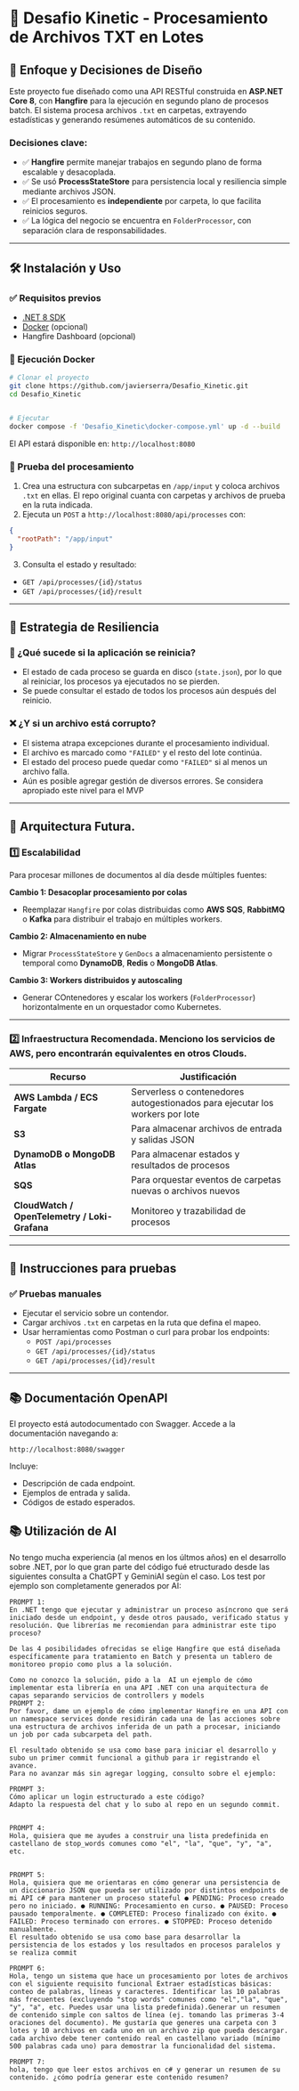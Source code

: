 # 📁 Desafio Kinetic - Procesamiento de Archivos TXT en Lotes

## 📌 Enfoque y Decisiones de Diseño

Este proyecto fue diseñado como una API RESTful construida en **ASP.NET Core 8**, con **Hangfire** para la ejecución en segundo plano de procesos batch. El sistema procesa archivos `.txt` en carpetas, extrayendo estadísticas y generando resúmenes automáticos de su contenido.

### Decisiones clave:

- ✅ **Hangfire** permite manejar trabajos en segundo plano de forma escalable y desacoplada.
- ✅ Se usó **ProcessStateStore** para persistencia local y resiliencia simple mediante archivos JSON.
- ✅ El procesamiento es **independiente** por carpeta, lo que facilita reinicios seguros.
- ✅ La lógica del negocio se encuentra en `FolderProcessor`, con separación clara de responsabilidades.

---

## 🛠️ Instalación y Uso

### ✅ Requisitos previos

- [.NET 8 SDK](https://dotnet.microsoft.com/en-us/download)
- [Docker](https://www.docker.com/) (opcional)
- Hangfire Dashboard (opcional)


### 🚀 Ejecución Docker

```bash
# Clonar el proyecto
git clone https://github.com/javierserra/Desafio_Kinetic.git
cd Desafio_Kinetic


# Ejecutar
docker compose -f 'Desafio_Kinetic\docker-compose.yml' up -d --build 
```

El API estará disponible en: `http://localhost:8080`

### 🧪 Prueba del procesamiento

1. Crea una estructura con subcarpetas en `/app/input` y coloca archivos `.txt` en ellas. El repo original cuanta con carpetas y archivos de prueba en la ruta indicada.
2. Ejecuta un `POST` a `http://localhost:8080/api/processes` con:

```json
{
  "rootPath": "/app/input"
}
```

3. Consulta el estado y resultado:

- `GET /api/processes/{id}/status`
- `GET /api/processes/{id}/result`

---

## 🔁 Estrategia de Resiliencia

### 🔄 ¿Qué sucede si la aplicación se reinicia?

- El estado de cada proceso se guarda en disco (`state.json`), por lo que al reiniciar, los procesos ya ejecutados no se pierden.
- Se puede consultar el estado de todos los procesos aún después del reinicio.

### ❌ ¿Y si un archivo está corrupto?

- El sistema atrapa excepciones durante el procesamiento individual.
- El archivo es marcado como `"FAILED"` y el resto del lote continúa.
- El estado del proceso puede quedar como `"FAILED"` si al menos un archivo falla.
- Aún es posible agregar gestión de diversos errores. Se considera apropiado este nivel para el MVP
---

## 🧱 Arquitectura Futura. 

### 1️⃣ Escalabilidad

Para procesar millones de documentos al día desde múltiples fuentes:

**Cambio 1: Desacoplar procesamiento por colas**
- Reemplazar `Hangfire` por colas distribuidas como **AWS SQS**, **RabbitMQ** o **Kafka** para distribuir el trabajo en múltiples workers.

**Cambio 2: Almacenamiento en nube**
- Migrar `ProcessStateStore` y `GenDocs` a almacenamiento persistente o temporal como **DynamoDB**, **Redis** o **MongoDB Atlas**.

**Cambio 3: Workers distribuidos y autoscaling**
- Generar COntenedores y escalar los workers (`FolderProcessor`) horizontalmente en un orquestador como Kubernetes.

---

### 2️⃣ Infraestructura Recomendada. Menciono los servicios de AWS, pero encontrarán equivalentes en otros Clouds.

| Recurso | Justificación |
|--------|----------------|
| **AWS Lambda / ECS Fargate** | Serverless o contenedores autogestionados para ejecutar los workers por lote |
| **S3** | Para almacenar archivos de entrada y salidas JSON |
| **DynamoDB o MongoDB Atlas** | Para almacenar estados y resultados de procesos |
| **SQS** | Para orquestar eventos de carpetas nuevas o archivos nuevos |
| **CloudWatch / OpenTelemetry / Loki-Grafana** | Monitoreo y trazabilidad de procesos |

---

## 🧪 Instrucciones para pruebas

### ✅ Pruebas manuales

- Ejecutar el servicio sobre un contendor.
- Cargar archivos `.txt` en carpetas en la ruta que defina el mapeo.
- Usar herramientas como Postman o curl para probar los endpoints:
  - `POST /api/processes`
  - `GET /api/processes/{id}/status`
  - `GET /api/processes/{id}/result`

---

## 📚 Documentación OpenAPI

El proyecto está autodocumentado con Swagger. Accede a la documentación navegando a:

```
http://localhost:8080/swagger
```

Incluye:

- Descripción de cada endpoint.
- Ejemplos de entrada y salida.
- Códigos de estado esperados.


## 📚 Utilización de AI

No tengo mucha experiencia (al menos en los últmos años) en el desarrollo sobre .NET, por lo que gran parte del código fué etructurado desde las siguientes consulta a ChatGPT y GeminiAI segùn el caso. Los test por ejemplo son completamente generados por AI:

```
PROMPT 1:
En .NET tengo que ejecutar y administrar un proceso asíncrono que será iniciado desde un endpoint, y desde otros pausado, verificado status y resolución. Que librerías me recomiendan para administrar este tipo proceso?

De las 4 posibilidades ofrecidas se elige Hangfire que está diseñada específicamente para tratamiento en Batch y presenta un tablero de monitoreo propio como plus a la solución.

Como no conozco la solución, pido a la  AI un ejemplo de cómo implementar esta librería en una API .NET con una arquitectura de capas separando servicios de controllers y models 
PROMPT 2:
Por favor, dame un ejemplo de cómo implementar Hangfire en una API con un namespace services donde residirán cada una de las acciones sobre una estructura de archivos inferida de un path a procesar, iniciando un job por cada subcarpeta del path.

El resultado obtenido se usa como base para iniciar el desarrollo y subo un primer commit funcional a github para ir registrando el avance.
Para no avanzar más sin agregar logging, consulto sobre el ejemplo:

PROMPT 3:
Cómo aplicar un login estructurado a este código?
Adapto la respuesta del chat y lo subo al repo en un segundo commit. 


PROMPT 4:
Hola, quisiera que me ayudes a construir una lista predefinida en castellano de stop_words comunes como "el", "la", "que", "y", "a", etc.


PROMPT 5:
Hola, quisiera que me orientaras en cómo generar una persistencia de un diccionario JSON que pueda ser utilizado por distintos endpoints de mi API c# para mantener un proceso stateful ● PENDING: Proceso creado pero no iniciado. ● RUNNING: Procesamiento en curso. ● PAUSED: Proceso pausado temporalmente. ● COMPLETED: Proceso finalizado con éxito. ● FAILED: Proceso terminado con errores. ● STOPPED: Proceso detenido manualmente.
El resultado obtenido se usa como base para desarrollar la persistencia de los estados y los resultados en procesos paralelos y se realiza commit

PROMPT 6:
Hola, tengo un sistema que hace un procesamiento por lotes de archivos con el siguiente requisito funcional Extraer estadísticas básicas: conteo de palabras, líneas y caracteres. Identificar las 10 palabras más frecuentes (excluyendo "stop words" comunes como "el","la", "que", "y", "a", etc. Puedes usar una lista predefinida).Generar un resumen de contenido simple con saltos de línea (ej. tomando las primeras 3-4 oraciones del documento). Me gustaría que generes una carpeta con 3 lotes y 10 archivos en cada uno en un archivo zip que pueda descargar. cada archivo debe tener contenido real en castellano variado (mínimo 500 palabras cada uno) para demostrar la funcionalidad del sistema.

PROMPT 7:
hola, tengo que leer estos archivos en c# y generar un resumen de su contenido. ¿cómo podría generar este contenido resumen?

```
